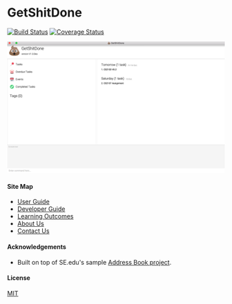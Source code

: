 # GetShitDone
[![Build Status](https://travis-ci.org/CS2103AUG2016-F11-C1/main.svg?branch=master)](https://travis-ci.org/CS2103AUG2016-F11-C1/main)
[![Coverage Status](https://coveralls.io/repos/github/CS2103AUG2016-F11-C1/main/badge.svg?branch=master)](https://coveralls.io/github/CS2103AUG2016-F11-C1/main?branch=master)

<img src="docs/images/GetShitDone-Ui.png" width="600">

  
#### Site Map
* [User Guide](docs/UserGuide.md) 
* [Developer Guide](docs/DeveloperGuide.md) 
* [Learning Outcomes](docs/LearningOutcomes.md) 
* [About Us](docs/AboutUs.md)
* [Contact Us](docs/ContactUs.md)


#### Acknowledgements

* Built on top of SE.edu's sample [Address Book project](https://github.com/se-edu/addressbook-level4).

#### License 

[MIT](LICENSE)
